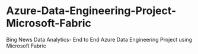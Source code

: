 # Azure-Data-Engineering-Project-Microsoft-Fabric
Bing News Data Analytics- End to End Azure Data Engineering Project using Microsoft Fabric
